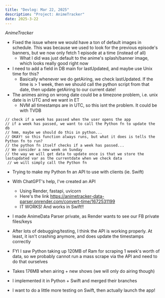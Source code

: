 ```yaml
---
title: "Devlog: Mar 22, 2025"
description: "Project: AnimeTracker"
date: 2025-3-22
---
```


*AnimeTracker*

- Fixed the issue where we would have a ton of default images in schedule. This was because we used to look for the previous episode's banners, but we now only fetch 1 episode at a time (instead of all)
    - What I did was just default to the anime's splash/banner image, which looks really good right now
- I need to add a field in DB main for lastUpdated, and maybe use Unix time for this?
    - Basically whenever we do getAiring, we check lastUpdated. If the time is > 1 week, then we should call the python script from that date, then update getAiring to our current date!
- The animes airing on wrong date could be a timezone problem, i.e. unix date is in UTC and we want in ET
    - NVM all timestamps are in UTC, so this isnt the problem. It could be with TVDB

```
// check if a week has passed when the user opens the app
// if a week has passed, we want to call the Python fn to update the db
// hmm, maybe we should do this in python...
// OKAY! so this function always runs, but what it does is tells the Python fn to run?
// the python fn itself checks if a week has passed...
// We consider a new week on Sunday
// the way we will get data to update once is that we store the lastupdated var as the currentdate when we check data
 // we will simply call the Python fn
```

- Trying to make my Python fn an API to use with clients (ie. Swift)
- With ChatGPT's help, I've created an API
    - Using Render, fastapi, uvicorn
    - Here's the link https://animetracker-data-parser.onrender.com/convert-time/1672531199
    - IT WORKS! And works in Swift!!
- I made AnimeData Parser private, as Render wants to see our FB private files/keys
- After lots of debugging/testing, I think the API is working properly. At least, it isn't crashing anymore, and does update the timestamps correctly
- FYI I saw Python taking up 120MB of Ram for scraping 1 week's worth of data, so we probably cannot run a mass scrape via the API and need to do that ourselves
- Takes 176MB when airing + new shows (we will only do airing though)

- I implemented it in Python + Swift and merged their branches
- I want to do a little more testing on Swift, then actually launch the app!
